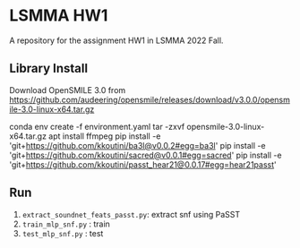 
# LSMMA HW1
A repository for the assignment HW1 in LSMMA 2022 Fall.


## Library Install 
Download OpenSMILE 3.0 from https://github.com/audeering/opensmile/releases/download/v3.0.0/opensmile-3.0-linux-x64.tar.gz

conda env create -f environment.yaml
tar -zxvf opensmile-3.0-linux-x64.tar.gz
apt install ffmpeg
pip install -e 'git+https://github.com/kkoutini/ba3l@v0.0.2#egg=ba3l'
pip install -e 'git+https://github.com/kkoutini/sacred@v0.0.1#egg=sacred' 
pip install -e 'git+https://github.com/kkoutini/passt_hear21@0.0.17#egg=hear21passt' 

## Run
1. `extract_soundnet_feats_passt.py`: extract snf using PaSST
2. `train_mlp_snf.py` : train
3. `test_mlp_snf.py` : test
